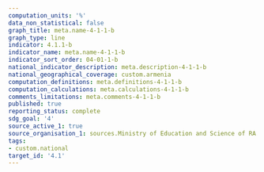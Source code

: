 ```yaml
---
computation_units: '%'
data_non_statistical: false
graph_title: meta.name-4-1-1-b
graph_type: line
indicator: 4.1.1-b
indicator_name: meta.name-4-1-1-b
indicator_sort_order: 04-01-1-b
national_indicator_description: meta.description-4-1-1-b
national_geographical_coverage: custom.armenia
computation_definitions: meta.definitions-4-1-1-b
computation_calculations: meta.calculations-4-1-1-b
comments_limitations: meta.comments-4-1-1-b
published: true
reporting_status: complete
sdg_goal: '4'
source_active_1: true
source_organisation_1: sources.Ministry of Education and Science of RA
tags:
- custom.national
target_id: '4.1'
---
```

